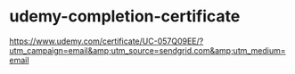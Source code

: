 # udemy-completion-certificate
https://www.udemy.com/certificate/UC-057Q09EE/?utm_campaign=email&amp;utm_source=sendgrid.com&amp;utm_medium=email

